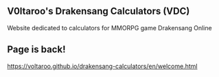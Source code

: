 

## V0ltaroo's Drakensang Calculators (VDC)
Website dedicated to calculators for MMORPG game Drakensang Online

## Page is back! 

https://voltaroo.github.io/drakensang-calculators/en/welcome.html
